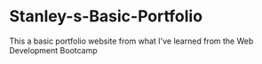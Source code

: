 # Stanley-s-Basic-Portfolio
This a basic portfolio website from what I've learned from the Web Development Bootcamp
